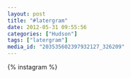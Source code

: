 ```yaml
---
layout: post
title: "#latergram"
date: 2012-05-31 09:55:56
categories: ["Hudson"]
tags: ["latergram"]
media_id: "203535602397932127_326209"
---
```


{% instagram %}
